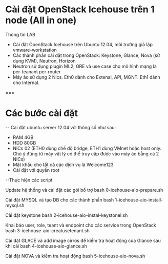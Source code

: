 Cài đặt OpenStack Icehouse trên 1 node (All in one)
==

Thông tin LAB
- Cài đặt OpenStack Icehouse trên Ubuntu 12.04, môi trường giả lập vmware-workstation
- Các thành phần cài đặt trong OpenStack: Keystone, Glance, Nova (sử dụng KVM), Neutron, Horizon
- Neutron sử dụng plugin ML2, GRE và use case cho mô hình mạng là per-teanant per-router
- Máy ảo sử dụng 2 Nics. Eth0 dành cho Extenal, API, MGNT. Eth1 dành cho Internal.

===

Các bước cài đặt
====
-- Cài đặt ubuntu server 12.04 với thông số như sau:
- RAM 4GB
- HDD 80GB
- NICs 02 (ETH0 dùng chế độ bridge, ETH1 dùng VMnet hoặc host only. Chú ý đứng từ máy vật lý có thể truy cập được vào máy ảo bằng cả 2 NICs)
- Mật khẩu cho tất cả các dịch vụ là Welcome123
- Cài đặt với quyền root 

--Thực hiện các script

Update hệ thống và cài đặt các gói bổ trợ 
  bash 0-icehouse-aio-prepare.sh

Cài đặt MYSQL và tạo DB cho các thành phần
  bash 1-icehouse-aio-install-mysql.sh

Cài đặt keystone 
  bash 2-icehouse-aio-instal-keystonel.sh

Khai báo user, role, teant và endpoint cho các service trong OpenStack
  bash 3-icehouse-aio-creatusetenant.sh

Cài đặt GLACE và add image cirros để kiểm tra hoạt động của Glance sau khi cài
  bash 4-icehouse-aio-glance.sh

Cài đặt NOVA và kiểm tra hoạt động
  bash 5-icehouse-aio-nova.sh
